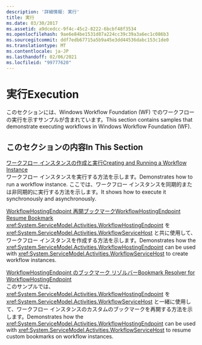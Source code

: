 ```yaml
---
description: '詳細情報: 実行'
title: 実行
ms.date: 03/30/2017
ms.assetid: a9dcedcc-9f4c-45c2-8222-6bcbf48f3534
ms.openlocfilehash: 9ae6e84be1531d87a224cc39c39a3a6ec1c086b3
ms.sourcegitcommit: ddf7edb67715a5b9a45e3dd44536dabc153c1de0
ms.translationtype: MT
ms.contentlocale: ja-JP
ms.lasthandoff: 02/06/2021
ms.locfileid: "99777620"
---
```

# <a name="execution"></a><span data-ttu-id="8845e-103">実行</span><span class="sxs-lookup"><span data-stu-id="8845e-103">Execution</span></span>

<span data-ttu-id="8845e-104">このセクションには、Windows Workflow Foundation (WF) でのワークフローの実行を示すサンプルが含まれています。</span><span class="sxs-lookup"><span data-stu-id="8845e-104">This section contains samples that demonstrate executing workflows in Windows Workflow Foundation (WF).</span></span>  
  
## <a name="in-this-section"></a><span data-ttu-id="8845e-105">このセクションの内容</span><span class="sxs-lookup"><span data-stu-id="8845e-105">In This Section</span></span>
  
 [<span data-ttu-id="8845e-106">ワークフロー インスタンスの作成と実行</span><span class="sxs-lookup"><span data-stu-id="8845e-106">Creating and Running a Workflow Instance</span></span>](creating-and-running-a-workflow-instance.md)  
 <span data-ttu-id="8845e-107">ワークフロー インスタンスを実行する方法を示します。</span><span class="sxs-lookup"><span data-stu-id="8845e-107">Demonstrates how to run a workflow instance.</span></span> <span data-ttu-id="8845e-108">ここでは、ワークフロー インスタンスを同期的または非同期的に実行する方法を示します。</span><span class="sxs-lookup"><span data-stu-id="8845e-108">It shows how to execute it synchronously and asynchronously.</span></span>  
  
 [<span data-ttu-id="8845e-109">WorkflowHostingEndpoint 再開ブックマーク</span><span class="sxs-lookup"><span data-stu-id="8845e-109">WorkflowHostingEndpoint Resume Bookmark</span></span>](workflowhostingendpoint-resume-bookmark.md)  
 <span data-ttu-id="8845e-110"><xref:System.ServiceModel.Activities.WorkflowHostingEndpoint> を <xref:System.ServiceModel.Activities.WorkflowServiceHost> と共に使用して、ワークフロー インスタンスを作成する方法を示します。</span><span class="sxs-lookup"><span data-stu-id="8845e-110">Demonstrates how the <xref:System.ServiceModel.Activities.WorkflowHostingEndpoint> can be used with <xref:System.ServiceModel.Activities.WorkflowServiceHost> to create workflow instances.</span></span>  
  
 [<span data-ttu-id="8845e-111">WorkflowHostingEndpoint のブックマーク リゾルバー</span><span class="sxs-lookup"><span data-stu-id="8845e-111">Bookmark Resolver for WorkflowHostingEndpoint</span></span>](bookmark-resolver-for-workflowhostingendpoint.md)  
 <span data-ttu-id="8845e-112">このサンプルでは、<xref:System.ServiceModel.Activities.WorkflowHostingEndpoint> を <xref:System.ServiceModel.Activities.WorkflowServiceHost> と一緒に使用して、ワークフロー インスタンスのカスタムのブックマークを再開する方法を示します。</span><span class="sxs-lookup"><span data-stu-id="8845e-112">Demonstrates how the <xref:System.ServiceModel.Activities.WorkflowHostingEndpoint> can be used with <xref:System.ServiceModel.Activities.WorkflowServiceHost> to resume custom bookmarks on workflow instances.</span></span>
